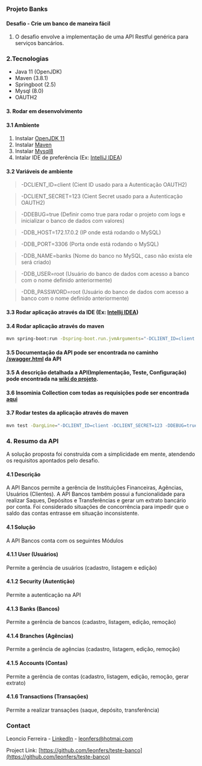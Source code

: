 ### Projeto Banks
#### Desafio - Crie um banco de maneira fácil
1. O desafio envolve a implementação de uma API Restful genérica para serviços bancários.

### 2.Tecnologias
* Java 11 (OpenJDK)
* Maven (3.8.1)
* Springboot (2.5)
* Mysql (8.0)
* OAUTH2

#### 3. Rodar em desenvolvimento
#### 3.1 Ambiente
1. Instalar [OpenJDK 11](https://openjdk.java.net/install/) 
2. Instalar [Maven](https://maven.apache.org/install.html)
3. Instalar [Mysql8](https://dev.mysql.com/downloads/)
4. Intalar IDE de preferência (Ex: [IntelliJ IDEA](https://www.jetbrains.com/idea/download/))

#### 3.2 Variáveis de ambiente
>-DCLIENT_ID=client  (Cient ID usado para a Autenticação OAUTH2)

>-DCLIENT_SECRET=123 (Cient Secret usado para a Autenticação OAUTH2)

>-DDEBUG=true  (Definir como true para rodar o projeto com logs e inicializar o banco de dados com valores)

>-DDB_HOST=172.17.0.2 (IP onde está rodando o MySQL)

>-DDB_PORT=3306 (Porta onde está rodando o MySQL)

>-DDB_NAME=banks (Nome do banco no MySQL, caso não exista ele será criado)

>-DDB_USER=root (Usuário do banco de dados com acesso a banco com o nome definido anteriormente)

>-DDB_PASSWORD=root (Usuário do banco de dados com acesso a banco com o nome definido anteriormente)

#### 3.3 Rodar aplicação através da IDE (Ex: [Intellij IDEA](https://www.jetbrains.com/help/idea/spring-boot.html))
#### 3.4 Rodar aplicação através do maven
```bash
mvn spring-boot:run -Dspring-boot.run.jvmArguments="-DCLIENT_ID=client -DCLIENT_SECRET=123 -DDEBUG=true -DDB_HOST=172.17.0.2 -DDB_PORT=3306 -DDB_NAME=banks -DDB_USER=root -DDB_PASSWORD=root"
```

#### 3.5 Documentação da API pode ser encontrada no caminho [/swagger.html](http://localhost:8000/swagger.html) da API

#### 3.5 A descrição detalhada a API(Implementação, Teste, Configuração) pode encontrada na [wiki do projeto](https://github.com/leonfers/teste-banco/wiki).

#### 3.6 Insominia Collection com todas as requisições pode ser encontrada [aqui](https://github.com/leonfers/teste-banco/blob/main/src/Insomnia%20Collection%20API)

#### 3.7 Rodar testes da aplicação através do maven
```bash
mvn test -DargLine="-DCLIENT_ID=client -DCLIENT_SECRET=123 -DDEBUG=true -DDB_HOST=172.17.0.2 -DDB_PORT=3306 -DDB_NAME=banks -DDB_USER=root -DDB_PASSWORD=root"
```

### 4. Resumo da API
A solução proposta foi construída com a simplicidade em mente, atendendo os requisitos apontados pelo desafio.

#### 4.1 Descrição
A API Bancos permite a gerência de Instituições Financeiras, Agências, Usuários (Clientes).
A API Bancos também possui a funcionalidade para realizar Saques, Depósitos e Transferências e gerar um extrato bancário por conta.
Foi considerado situações de concorrência para impedir que o saldo das contas entrasse em situação inconsistente.

#### 4.1 Solução
A API Bancos conta com os seguintes Módulos

#### 4.1.1 User (Usuários)
Permite a gerência de usuários (cadastro, listagem e edição)
#### 4.1.2 Security (Autentição)
Permite a autenticação na API
#### 4.1.3 Banks (Bancos)
Permite a gerência de bancos (cadastro, listagem, edição, remoção)
#### 4.1.4 Branches (Agências)
Permite a gerência de agências (cadastro, listagem, edição, remoção)
#### 4.1.5 Accounts (Contas)
Permite a gerência de contas (cadastro, listagem, edição, remoção, gerar extrato)
#### 4.1.6 Transactions (Transações)
Permite a realizar transações (saque, depósito, transferência)

<!-- CONTACT -->
### Contact

Leoncio Ferreira - [LinkedIn](https://www.linkedin.com/in/leoncio-ferreira/) - leonfers@hotmai.com

Project Link: [https://github.com/leonfers/teste-banco](https://github.com/leonfers/teste-banco)